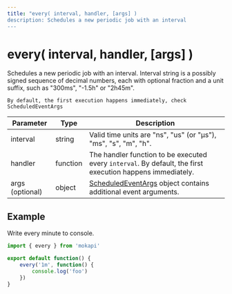```yaml
---
title: "every( interval, handler, [args] )
description: Schedules a new periodic job with an interval
---
```

# every( interval, handler, [args] )

Schedules a new periodic job with an interval. Interval string 
is a possibly signed sequence of decimal numbers, each with 
optional fraction and a unit suffix, such as "300ms", "-1.5h" or "2h45m".

``` box=info
By default, the first execution happens immediately, check ScheduledEventArgs
```

| Parameter       | Type     | Description                                                                                                         |
|-----------------|----------|---------------------------------------------------------------------------------------------------------------------|
| interval        | string   | Valid time units are "ns", "us" (or "µs"), "ms", "s", "m", "h".                                                     |
| handler         | function | The handler function to be executed every `interval`. By default, the first execution happens immediately.          |
| args (optional) | object   | [ScheduledEventArgs](/docs/javascript-api/mokapi/scheduledeventargs.md) object contains additional event arguments. | 

## Example

Write every minute to console.

```javascript
import { every } from 'mokapi'

export default function() {
    every('1m', function() {
        console.log('foo')
    })
}
```
